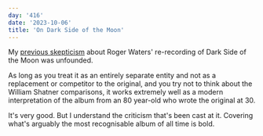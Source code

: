 ```yaml
---
day: '416'
date: '2023-10-06'
title: 'On Dark Side of the Moon'
---
```


My [previous skepticism](/daily/177) about Roger Waters' re-recording of Dark Side of the Moon was unfounded.

As long as you treat it as an entirely separate entity and not as a replacement or competitor to the original, and you try not to think about the William Shatner comparisons, it works extremely well as a modern interpretation of the album from an 80 year-old who wrote the original at 30.

It's very good. But I understand the criticism that's been cast at it. Covering what's arguably the most recognisable album of all time is bold.
